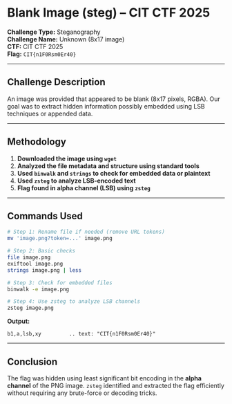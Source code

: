 # Blank Image (steg) – CIT CTF 2025

**Challenge Type:** Steganography  
**Challenge Name:** Unknown (8x17 image)  
**CTF:** CIT CTF 2025  
**Flag:** `CIT{n1F0Rsm0Er40}`

---

## Challenge Description

An image was provided that appeared to be blank (8x17 pixels, RGBA). Our goal was to extract hidden information possibly embedded using LSB techniques or appended data.

---

## Methodology

1. **Downloaded the image using `wget`**
2. **Analyzed the file metadata and structure using standard tools**
3. **Used `binwalk` and `strings` to check for embedded data or plaintext**
4. **Used `zsteg` to analyze LSB-encoded text**
5. **Flag found in alpha channel (LSB) using `zsteg`**

---

## Commands Used

```bash
# Step 1: Rename file if needed (remove URL tokens)
mv 'image.png?token=...' image.png

# Step 2: Basic checks
file image.png
exiftool image.png
strings image.png | less

# Step 3: Check for embedded files
binwalk -e image.png

# Step 4: Use zsteg to analyze LSB channels
zsteg image.png
```

**Output:**
```
b1,a,lsb,xy         .. text: "CIT{n1F0Rsm0Er40}"
```

---

## Conclusion

The flag was hidden using least significant bit encoding in the **alpha channel** of the PNG image. `zsteg` identified and extracted the flag efficiently without requiring any brute-force or decoding tricks.
